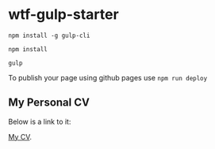 # wtf-gulp-starter

`npm install -g gulp-cli`

`npm install`

`gulp`

To publish your page using github pages use `npm run deploy`

## My Personal CV 

Below is a link to it:

[My CV](https://karnow.github.io).
